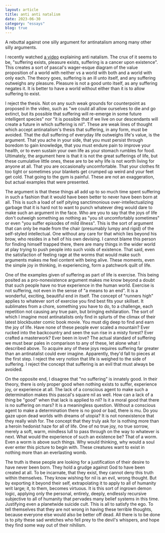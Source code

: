 ```yaml
---
layout: article
title: anti anti natalism
date: 2023-06-30
category: "essays"
blog: true
---
```


A rebuttal against one silly argument for antinatalism among many other silly arguments.
<!-- excerpt -->



I recently watched [a video](https://www.youtube.com/watch?v=6O5S2Y4FhJ0) explaining anti natalism.
The crux of it seems to be, "suffering exists, pleasure exists, suffering is a cancer upon existence". This creates a sort of pascal's wager-esque diagram of the value proposition of a world with neither vs a world with both and a world with only each. The theory goes, suffering is an ill unto itself, and any suffering outweighs any pleasure. Pleasure is not a good unto itself, as any suffering negates it. It is better to have a world without either than it is to allow suffering to exist. 

I reject the thesis. Not on any such weak grounds for counterpoint as proposed in the video, such as "we could all allow ourselves to die and go extinct, but its possible that suffering will re-emerge in some future intelligent species" nor "it is possible that if we live on our descendants will create a future in which suffering is nil". These are weak lines of thought which accept antinatalism's thesis that suffering, in any form, must be avoided.
That the dull suffering of everyday life outweighs life's value, is the argument. That you ache in your side, that you must persist through boredom to gain knowledge, that you must endure pain to improve your health, or to even sustain your own life as your stomach rumbles for food. 
Ultimately, the argument here is that it is not the great sufferings of life, but these cumulative little ones, these are to be why life is not worth living for anyone at all. That you are occasionally uncomfortable. That your clothes fit too tight or sometimes your blankets get crumped up weird and your feet get cold. That going to the gym is painful. These are not an exaggeration, but actual examples that were presented.

The argument is that these things all add up to so much time spent suffering in such a fashion that it would have been better to never have been born at all. 
This is such a load of self pitying sanctimonious over-intellectualizing garbage that it is hard not to want to punch whatever dreg would dare to make such an argument in the face. Who are you to say that the joys of life don't outweigh something as nothing as "you sit uncomfortably sometimes" or even "you suffer episodes of mild illness". This is the sort of argument that can only be made from the chair (presumably lumpy and rigid) of the self-styled intellectual. One without any care for that which lies beyond his brow, who resides in a hell of his own devising. I cannot blame this person for finding himself trapped there, there are many things in the wider world at play trying to push people into such voids of existence. That said, even the satisfaction of feeling rage at the worms that would make such arguments makes me feel content with being alive. These moments, even the simple joy in thinking, in experiencing, form a patchwork quilt of life.

One of the examples given of suffering as part of life is exercise. This being posited as a pro-nonexistence argument makes me know beyond a doubt that such people have no true experience in the human world. Exercise is not suffering, not even in the sense of "a means to an end". It is a wonderful, exciting, beautiful end in itself. The concept of "runners high" applies to whatever sort of exercise you find best fits your skillset. It sublimates from a chore, something you have to do, to a challenge, each repetition not causing any true pain, but bringing exhilaration. The sort of which I imagine most antinatalists only find in splurts of the climax of their latest blockbuster comic book movie. You must dig deep to find and earn the joy of life.
Have none of these people ever scaled a mountain? Ever rucked into the backcountry and seen the sun rise in a misty forest? Ever crafted a masterwork? Ever been in love? The actual standard of suffering we must bear pales in comparison to any of these, let alone what I described above. To acquire any of these joys requires suffering far greater than an antinatalist could ever imagine. Apparently, they'd fall to pieces at the first step. I reject the very notion that life is weighed to the side of suffering. I reject the concept that suffering is an evil that must always be avoided.

On the opposite end, I disagree that "no suffering" is innately good. In their theory, there is only proper good when nothing exists to suffer, experience joy, or experience at all. The lack of a conscious agent to make such a determination makes this pascal's square nil as well. How can a lack of a thing be "good" when that lack is applied to nil? Is it a moral good that there is no suffering on mars? It is a meaningless question. Without a conscious agent to make a determination there is no good or bad, there is mu. Do you gaze upon dead worlds with dreams of utopia?
It is not nonexistence that they really wish for. The concept that they truly ask for is nothing more than a heroin hedonist haze for all of life. One of no true joy, no true sorrow, merely a soft, warm, mindless lull to pass through on the way to whatever is next. What would the experience of such an existence be? That of a worm. Even a worm is above such things. Why would thinking, why would a soul ever enter this picture to begin with. These creatures want to exist in nothing more than an everlasting womb.

The truth is these people are looking for a justification of their desire to have never been born. They hold a grudge against God to have been created at all. To be incarnate, that they exist, they cannot deny this truth within themselves. They know wishing for nil is an evil, wrong thought. But by exporting it beyond their self, extrapolating it to apply to all of humanity writ large; it, to them, becomes virtuous. It is this sort of ingrown demon logic, applying only the personal, entirely, deeply, endlessly recursive subjective to all of humanity that pervades many belief systems in this time. Justifying even a planetwide suicide cult. This is all to satisfy the ego. To tell themselves that they are not wrong in having these terrible thoughts, because everyone else would also be better off dead.
All there is to be done is to pity these sad wretches who fell prey to the devil's whispers, and hope they find some way out of their nihilism.

